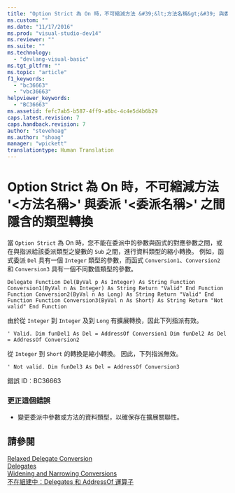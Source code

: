 ```yaml
---
title: "Option Strict 為 On 時，不可縮減方法 &#39;&lt;方法名稱&gt;&#39; 與委派 &#39;&lt;委派名稱&gt;&#39; 之間隱含的類型轉換 | Microsoft Docs"
ms.custom: ""
ms.date: "11/17/2016"
ms.prod: "visual-studio-dev14"
ms.reviewer: ""
ms.suite: ""
ms.technology: 
  - "devlang-visual-basic"
ms.tgt_pltfrm: ""
ms.topic: "article"
f1_keywords: 
  - "bc36663"
  - "vbc36663"
helpviewer_keywords: 
  - "BC36663"
ms.assetid: fefc7ab5-b587-4ff9-a6bc-4c4e5d4b6b29
caps.latest.revision: 7
caps.handback.revision: 7
author: "stevehoag"
ms.author: "shoag"
manager: "wpickett"
translationtype: Human Translation
---
```

# Option Strict 為 On 時，不可縮減方法 &#39;&lt;方法名稱&gt;&#39; 與委派 &#39;&lt;委派名稱&gt;&#39; 之間隱含的類型轉換
當 `Option Strict` 為 On 時，您不能在委派中的參數與函式的對應參數之間，或在與指派給該委派類型之變數的 `Sub` 之間，進行資料類型的縮小轉換。 例如，函式委派 `Del` 具有一個 `Integer` 類型的參數，而函式 `Conversion1`、`Conversion2` 和 `Conversion3` 具有一個不同數值類型的參數。  
  
```vb#  
Delegate Function Del(ByVal p As Integer) As String Function Conversion1(ByVal n As Integer) As String Return "Valid" End Function Function Conversion2(ByVal n As Long) As String Return "Valid" End Function Function Conversion3(ByVal n As Short) As String Return "Not valid" End Function  
```  
  
 由於從 `Integer` 到 `Integer` 及到 `Long` 有擴展轉換，因此下列指派有效。  
  
```vb#  
' Valid. Dim funDel1 As Del = AddressOf Conversion1 Dim funDel2 As Del = AddressOf Conversion2  
```  
  
 從 `Integer` 到 `Short` 的轉換是縮小轉換。 因此，下列指派無效。  
  
```vb#  
' Not valid. Dim funDel3 As Del = AddressOf Conversion3  
```  
  
 錯誤 ID︰BC36663  
  
### 更正這個錯誤  
  
-   變更委派中參數或方法的資料類型，以確保存在擴展關聯性。  
  
## 請參閱  
 [Relaxed Delegate Conversion](../../visual-basic/programming-guide/language-features/delegates/relaxed-delegate-conversion.md)   
 [Delegates](../../visual-basic/programming-guide/language-features/delegates/delegates.md)   
 [Widening and Narrowing Conversions](../../visual-basic/programming-guide/language-features/data-types/widening-and-narrowing-conversions.md)   
 [不在組建中：Delegates 和 AddressOf 運算子](http://msdn.microsoft.com/zh-tw/7b2ed932-8598-4355-b2f7-5cedb23ee86f)
